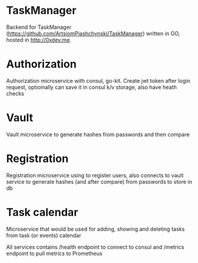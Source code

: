 # TaskManager
Backend for TaskManager (https://github.com/ArtsiomPiashchynski/TaskManager) written in GO, hosted in http://0xdev.me.

# Authorization

Authorization microservice with consul, go-kit. Create jwt token after login request, optioinally can save it in consul k/v storage, also have heath checks

# Vault

Vault microservice to generate hashes from passwords and then compare

# Registration

Registration microservice using to register users, also connects to vault service to generate hashes (and after compare) from passwords to store in db

# Task calendar

Microservice that would be used for adding, showing and deleting tasks from task (or events) calendar


All services contains /health endpoint to connect to consul and /metrics endpoint to pull metrics to Prometheus
